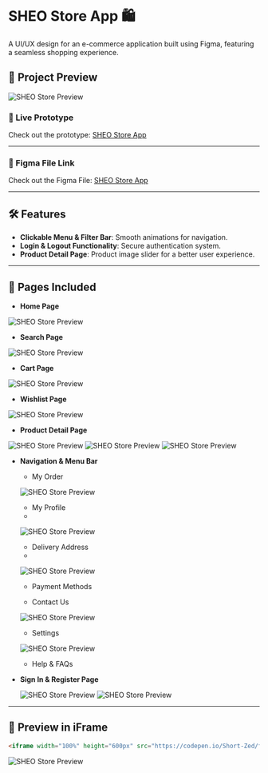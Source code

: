 # SHEO Store App 🛍️  
A UI/UX design for an e-commerce application built using Figma, featuring a seamless shopping experience.  

## 📸 Project Preview  
![SHEO Store Preview](https://github.com/Short-Zed/Shoe-Store-Figma-App/blob/main/Shoe%20store%20app.png?raw=true)  

### 🔗 Live Prototype  
Check out the prototype: [SHEO Store App](https://codepen.io/Short-Zed/full/KwKWOMp)  

---

### 🔗 Figma File Link  
Check out the Figma File: [SHEO Store App](https://www.figma.com/design/dJt82SzFTnrkMNjyExaBkk/Shoe-Store-App?node-id=0-1&t=W3WqJPOVugBShhOU-1)

---

## 🛠️ Features  
- **Clickable Menu & Filter Bar**: Smooth animations for navigation.  
- **Login & Logout Functionality**: Secure authentication system.  
- **Product Detail Page**: Product image slider for a better user experience.  

---

## 📌 Pages Included  
- **Home Page**
  
![SHEO Store Preview](https://github.com/Short-Zed/Shoe-Store-Figma-App/blob/main/iPhone%2016%20Pro%20-%202.png?raw=true)
  
- **Search Page**
  
![SHEO Store Preview](https://github.com/Short-Zed/Shoe-Store-Figma-App/blob/main/iPhone%2016%20Pro%20-%206.png?raw=true)

- **Cart Page**

![SHEO Store Preview](https://github.com/Short-Zed/Shoe-Store-Figma-App/blob/main/iPhone%2016%20Pro%20-%203.png?raw=true)

- **Wishlist Page**

![SHEO Store Preview](https://github.com/Short-Zed/Shoe-Store-Figma-App/blob/main/iPhone%2016%20Pro%20-%205.png?raw=true)

- **Product Detail Page**

![SHEO Store Preview](https://github.com/Short-Zed/Shoe-Store-Figma-App/blob/main/iPhone%2016%20Pro%20-%2012.png?raw=true)
![SHEO Store Preview](https://github.com/Short-Zed/Shoe-Store-Figma-App/blob/main/iPhone%2016%20Pro%20-%2013.png?raw=true)
![SHEO Store Preview](https://github.com/Short-Zed/Shoe-Store-Figma-App/blob/main/iPhone%2016%20Pro%20-%204.png?raw=true)

- **Navigation & Menu Bar**

  - My Order
    
  ![SHEO Store Preview](https://github.com/Short-Zed/Shoe-Store-Figma-App/blob/main/iPhone%2016%20Pro%20-%203.png?raw=true)
  - My Profile
  - 
  ![SHEO Store Preview](https://github.com/Short-Zed/Shoe-Store-Figma-App/blob/main/iPhone%2016%20Pro%20-%2011.png?raw=true)
  - Delivery Address
  - 
  ![SHEO Store Preview](https://github.com/Short-Zed/Shoe-Store-Figma-App/blob/main/iPhone%2016%20Pro%20-%2010.png?raw=true)
  - Payment Methods

  - Contact Us

  ![SHEO Store Preview](https://github.com/Short-Zed/Shoe-Store-Figma-App/blob/main/iPhone%2016%20Pro%20-%209.png?raw=true)
  - Settings

  ![SHEO Store Preview](https://github.com/Short-Zed/Shoe-Store-Figma-App/blob/main/iPhone%2016%20Pro%20-%2011.png?raw=true)
  - Help & FAQs

- **Sign In & Register Page**

  ![SHEO Store Preview](https://github.com/Short-Zed/Shoe-Store-Figma-App/blob/main/iPhone%2016%20Pro%20-%207.png?raw=true)
  ![SHEO Store Preview](https://github.com/Short-Zed/Shoe-Store-Figma-App/blob/main/iPhone%2016%20Pro%20-%208.png?raw=true)

---

## 🎥 Preview in iFrame  
```html  
<iframe width="100%" height="600px" src="https://codepen.io/Short-Zed/full/KwKWOMp" frameborder="0"></iframe>  
```  

  ![SHEO Store Preview](https://github.com/Short-Zed/Shoe-Store-Figma-App/blob/main/sheo%20store%20app%202.png?raw=true)
